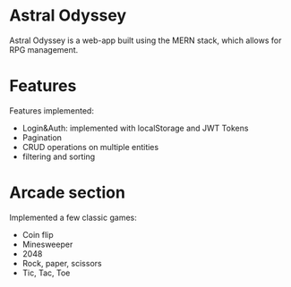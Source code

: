 # Astral Odyssey
 
Astral Odyssey is a web-app built using the MERN stack, which allows for RPG management.

# Features
<div> Features implemented:
<ul>
<li> Login&Auth: implemented with localStorage and JWT Tokens </li>
<li> Pagination </li>
<li> CRUD operations on multiple entities </li>
<li> filtering and sorting </li>
</ul>

# Arcade section
Implemented a few classic games:
<ul>
 <li> Coin flip </li>
 <li> Minesweeper </li>
 <li> 2048 </li>
 <li> Rock, paper, scissors </li>
 <li> Tic, Tac, Toe </li>
</ul>
